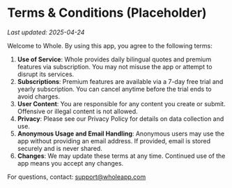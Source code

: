 # Terms & Conditions (Placeholder)

_Last updated: 2025-04-24_

Welcome to Whole. By using this app, you agree to the following terms:

1. **Use of Service**: Whole provides daily bilingual quotes and premium features via subscription. You may not misuse the app or attempt to disrupt its services.
2. **Subscriptions**: Premium features are available via a 7-day free trial and yearly subscription. You can cancel anytime before the trial ends to avoid charges.
3. **User Content**: You are responsible for any content you create or submit. Offensive or illegal content is not allowed.
4. **Privacy**: Please see our Privacy Policy for details on data collection and use.
5. **Anonymous Usage and Email Handling**: Anonymous users may use the app without providing an email address. If provided, email is stored securely and is never shared.
6. **Changes**: We may update these terms at any time. Continued use of the app means you accept any changes.

For questions, contact: support@wholeapp.com
